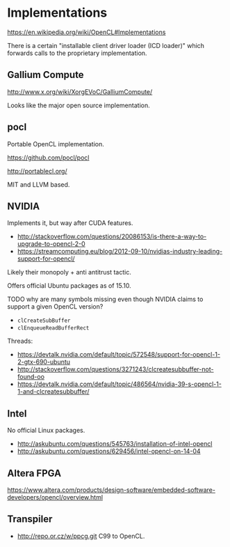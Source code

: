 # Implementations

<https://en.wikipedia.org/wiki/OpenCL#Implementations>

There is a certain "installable client driver loader (ICD loader)" which forwards calls to the proprietary implementation.

## Gallium Compute

<http://www.x.org/wiki/XorgEVoC/GalliumCompute/>

Looks like the major open source implementation.

## pocl

Portable OpenCL implementation.

<https://github.com/pocl/pocl>

<http://portablecl.org/>

MIT and LLVM based.

## NVIDIA

Implements it, but way after CUDA features.

- <http://stackoverflow.com/questions/20086153/is-there-a-way-to-upgrade-to-opencl-2-0>
- <https://streamcomputing.eu/blog/2012-09-10/nvidias-industry-leading-support-for-opencl/>

Likely their monopoly + anti antitrust tactic.

Offers official Ubuntu packages as of 15.10.

TODO why are many symbols missing even though NVIDIA claims to support a given OpenCL version?

- `clCreateSubBuffer`
- `clEnqueueReadBufferRect`

Threads:

- <https://devtalk.nvidia.com/default/topic/572548/support-for-opencl-1-2-gtx-690-ubuntu>
- <http://stackoverflow.com/questions/3271243/clcreatesubbuffer-not-found-oo>
- <https://devtalk.nvidia.com/default/topic/486564/nvidia-39-s-opencl-1-1-and-clcreatesubbuffer/>

## Intel

No official Linux packages.

- <http://askubuntu.com/questions/545763/installation-of-intel-opencl>
- <http://askubuntu.com/questions/629456/intel-opencl-on-14-04>

## Altera FPGA

<https://www.altera.com/products/design-software/embedded-software-developers/opencl/overview.html>

## Transpiler

- <http://repo.or.cz/w/ppcg.git> C99 to OpenCL.
